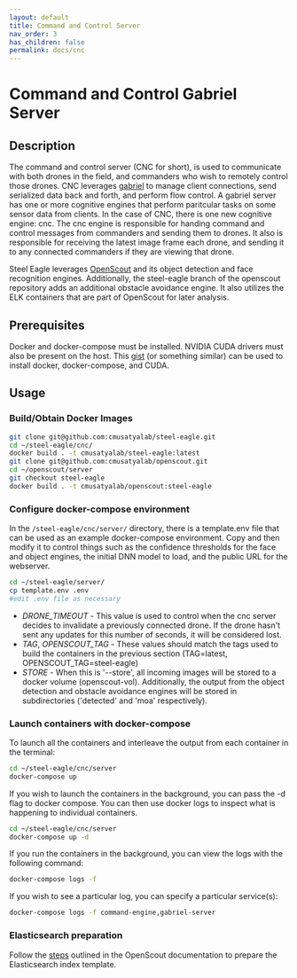 ```yaml
---
layout: default
title: Command and Control Server
nav_order: 3
has_children: false
permalink: docs/cnc
---
```

<!--
SPDX-FileCopyrightText: 2023 Carnegie Mellon University - Satyalab

SPDX-License-Identifier: GPL-2.0-only
-->
# Command and Control Gabriel Server

## Description

The command and control server (CNC for short), is used to communicate with both drones in the field, and commanders who wish to remotely control those drones. CNC leverages [gabriel](http://github.com/cmusatyalab/gabriel) to manage client connections, send serialized data back and forth, and perform flow control. A gabriel server has one or more cognitive engines that perform paritcular tasks on some sensor data from clients. In the case of CNC, there is one new cognitive engine: cnc. The cnc engine is responsible for handing command and control messages from commanders and sending them to drones. It also is responsible for receiving the latest image frame each drone, and sending it to any connected commanders if they are viewing that drone.

Steel Eagle leverages [OpenScout](https://github.com/cmusatyalab/openscout) and its object detection and face recognition engines. Additionally, the steel-eagle branch of the openscout repository adds an additional obstacle avoidance engine. It also utilizes the ELK containers that are part of OpenScout for later analysis. 

## Prerequisites

Docker and docker-compose must be installed. NVIDIA CUDA drivers must also be present on the host.  This [gist](https://gist.github.com/teiszler/3bdf9c2629ae49f2058977db11b07dfd) (or something similar) can be used to install docker, docker-compose, and CUDA.

## Usage

### Build/Obtain Docker Images



```sh
git clone git@github.com:cmusatyalab/steel-eagle.git
cd ~/steel-eagle/cnc/
docker build . -t cmusatyalab/steel-eagle:latest
git clone git@github.com:cmusatyalab/openscout.git
cd ~/openscout/server
git checkout steel-eagle
docker build . -t cmusatyalab/openscout:steel-eagle
```

### Configure docker-compose environment

In the `/steel-eagle/cnc/server/` directory, there is a template.env file that can be used as an example docker-compose environment. Copy and then modify it to control things such as the confidence thresholds for the face and object engines, the initial DNN model to load, and the public URL for the webserver.

```sh
cd ~/steel-eagle/server/
cp template.env .env
#edit .env file as necessary
```
* _DRONE_TIMEOUT_ - This value is used to control when the cnc server decides to invalidate a previously connected drone. If the drone hasn't sent any updates for this number of seconds, it will be considered lost.
* _TAG_, _OPENSCOUT_TAG_ - These values should match the tags used to build the containers in the previous section (TAG=latest, OPENSCOUT_TAG=steel-eagle)
* _STORE_ - When this is '--store', all incoming images will be stored to a docker volume (openscout-vol). Additionally, the output from the object detection and obstacle avoidance engines will be stored in subdirectories ('detected' and 'moa' respectively).

### Launch containers with docker-compose

To launch all the containers and interleave the output from each container in the terminal:

```sh
cd ~/steel-eagle/cnc/server
docker-compose up
```

If you wish to launch the containers in the background, you can pass the -d flag to docker compose. You can then use docker logs to inspect what is happening to individual containers.

```sh
cd ~/steel-eagle/cnc/server
docker-compose up -d
```

If you run the containers in the background, you can view the logs with the following command:

```sh
docker-compose logs -f 
```
If you wish to see a particular log, you can specify a particular service(s):

```sh
docker-compose logs -f command-engine,gabriel-server
```
### Elasticsearch preparation

Follow the [steps](https://github.com/cmusatyalab/openscout/blob/master/README.md#6-create-elasticsearch-index) outlined in the OpenScout documentation to prepare the Elasticsearch index template.
